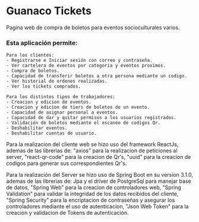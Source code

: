 # Guanaco Tickets

Pagina web de compra de boletos para eventos socioculturales varios.

### Esta aplicación permite:
	Para los clientes:
	- Registrarse e Iniciar sesión con correo y contraseña.
	- Ver cartelera de eventos por categoria y eventos proximos.
	- Compra de boletos.
	- Capacidad de transferir boletos a otra persona mediante un codigo.
	- Ver historial de ordenes realizadas.
	- Ver los tickets comprados.
	
	Para los distintos tipos de trabajadores:
	- Creacion y edicion de eventos.
	- Creacion y edicion de tiers de boletos de un evento.
	- Capacidad de asignar personal a eventos.
	- Capacidad de dar y quitar permisos a los usuarios registrados.
	- Validación de boletos mediante el escaneo de codigos Qr.
	- Deshabilitar eventos.
	- Deshabilitar cuentas de usuario.
	
Para la realizacion del cliente web se hizo uso del framework ReactJs, ademas de las librerias de: "axios" para la realizacion de peticiones
al server, "react-qr-code" para la creacion de Qr's, "uuid" para la creacion de codigos para generar sus correspondientes Qr's.

Para la realización del Server se hizo uso de Spring Boot en su version 3.1.0, ademas de las librerias de: Jpa y 
el driver de PostgreSql para manejar base de datos, "Spring Web" para la creacion de controladores web, 
"Spring Validation" para validar la integridad de los datos recibidos del cliente, "Spring Security" para la encriptacion de contraseñas
y asegurar los controladores mediante el uso de autenticacion, "Json Web Token" para la creacion y validacion de Tokens de autenticación.
